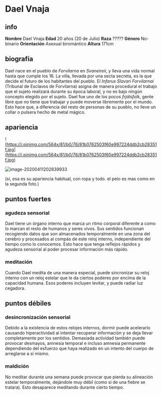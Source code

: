 # Dael Vnaja

## info

**Nombre**   Dael Vnaja
**Edad**   20 años (20 de Julio)
**Raza**    ?????
**Género**   No-binario
**Orientación**   Asexual biromántico
**Altura**    171cm

## biografía

Dael nace en el pueblo de *Forvilarna* en *Svaneireii*, y lleva una vida normal hasta que cumple los 16. La villa, llevada por una secta secreta, es la que decide el futuro de los habitantes del pueblo. El *Infarus Slavari Forvilarnai* (Tribunal de Esclavos de Forvilarna) asigna de manera procedural el trabajo que el sujeto realizará durante su época laboral, y no es bajo ningún concepto elegido por el sujeto. Dael fue uno de los pocos *frjálsfolk*, gente libre que no tiene que trabajar y puede moverse libremente por el mundo. Esto hace que, a diferencia del resto de personas de su pueblo, no lleve un collar o pulsera hecho de metal mágico.

## apariencia

![https://i.pinimg.com/564x/81/b0/76/81b0762503f60e997224ddb2cb28351f.jpg](https://i.pinimg.com/564x/81/b0/76/81b0762503f60e997224ddb2cb28351f.jpg)

![image-20200411202839933](C:\Users\crimu\AppData\Roaming\Typora\typora-user-images\image-20200411202839933.png)

(si, esa es su apariencia habitual, con ropa y todo. el pelo es mas como en la segunda foto.)

## puntos fuertes

### agudeza sensorial

Dael tiene un órgano interno que marca un ritmo corporal diferente a como lo marcan el resto de humanos y seres vivos. Sus sentidos funcionan recogiendo datos que son almacenados temporalmente en una zona del cerebro y procesados al compás de este reloj interno, independiente del tiempo como lo conocemos. Esto hace que tenga reflejos rápidos y agudeza sensorial al poder procesar información más rápido.

### meditación

Cuando Dael medita de una manera especial, puede sincronizar su reloj interno con un reloj estelar que le da ciertos poderes por encima de la capacidad humana. Esos poderes incluyen levitar, y puede radiar luz cegadora.

## puntos débiles

### desincronización sensorial

Debido a la existencia de estos relojes internos, dormir puede acelerarlo causando hiperactividad al intentar recuperar información y se deja llevar completamente por los sentidos. Demasiada actividad también puede provocar desmayos, amnesia temporal e incluso amnesia permanente dependiendo del esfuerzo que haya realizado en un intento del cuerpo de arreglarse a sí mismo.

### maldición

No meditar durante una semana puede provocar que pierda su alineación estelar temporalmente, dejándole muy débil (como si de una fiebre se tratara). Esto desaparece meditando durante cierto tiempo.